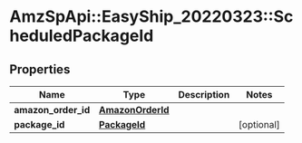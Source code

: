 # AmzSpApi::EasyShip_20220323::ScheduledPackageId

## Properties
Name | Type | Description | Notes
------------ | ------------- | ------------- | -------------
**amazon_order_id** | [**AmazonOrderId**](AmazonOrderId.md) |  | 
**package_id** | [**PackageId**](PackageId.md) |  | [optional] 

